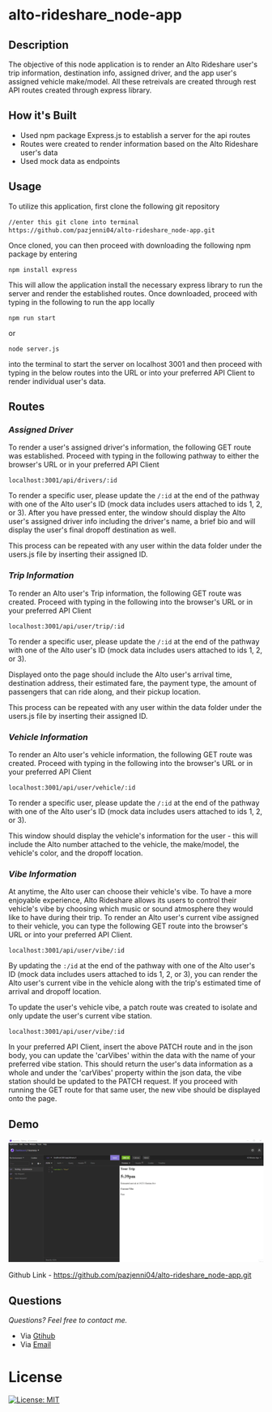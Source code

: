 # alto-rideshare_node-app

## **Description**

The objective of this node application is to render an Alto Rideshare user's trip information, destination info, assigned driver, and the app user's assigned vehicle make/model. All these retreivals are created through rest API routes created through express library.

## **How it's Built**

- Used npm package Express.js to establish a server for the api routes
- Routes were created to render information based on the Alto Rideshare user's data
- Used mock data as endpoints

## **Usage**

To utilize this application, first clone the following git repository

    //enter this git clone into terminal
    https://github.com/pazjenni04/alto-rideshare_node-app.git

Once cloned, you can then proceed with downloading the following npm package by entering

    npm install express

This will allow the application install the necessary express library to run the server and render the established routes. Once downloaded, proceed with typing in the following to run the app locally

    npm run start

or

    node server.js

into the terminal to start the server on localhost 3001 and then proceed with typing in the below routes into the URL or into your preferred API Client to render individual user's data.

## **Routes**

### **_Assigned Driver_**

To render a user's assigned driver's information, the following GET route was established. Proceed with typing in the following pathway to either the browser's URL or in your preferred API Client

    localhost:3001/api/drivers/:id

To render a specific user, please update the `/:id` at the end of the pathway with one of the Alto user's ID (mock data includes users attached to ids 1, 2, or 3). After you have pressed enter, the window should display the Alto user's assigned driver info including the driver's name, a brief bio and will display the user's final dropoff destination as well.

This process can be repeated with any user within the data folder under the users.js file by inserting their assigned ID.

### **_Trip Information_**

To render an Alto user's Trip information, the following GET route was created. Proceed with typing in the following into the browser's URL or in your preferred API Client

    localhost:3001/api/user/trip/:id

To render a specific user, please update the `/:id` at the end of the pathway with one of the Alto user's ID (mock data includes users attached to ids 1, 2, or 3).

Displayed onto the page should include the Alto user's arrival time, destination address, their estimated fare, the payment type, the amount of passengers that can ride along, and their pickup location.

This process can be repeated with any user within the data folder under the users.js file by inserting their assigned ID.

### **_Vehicle Information_**

To render an Alto user's vehicle information, the following GET route was created. Proceed with typing in the following into the browser's URL or in your preferred API Client

    localhost:3001/api/user/vehicle/:id

To render a specific user, please update the `/:id` at the end of the pathway with one of the Alto user's ID (mock data includes users attached to ids 1, 2, or 3).

This window should display the vehicle's information for the user - this will include the Alto number attached to the vehicle, the make/model, the vehicle's color, and the dropoff location.

### **_Vibe Information_**

At anytime, the Alto user can choose their vehicle's vibe. To have a more enjoyable experience, Alto Rideshare allows its users to control their vehicle's vibe by choosing which music or sound atmosphere they would like to have during their trip. To render an Alto user's current vibe assigned to their vehicle, you can type the following GET route into the browser's URL or into your preferred API Client.

    localhost:3001/api/user/vibe/:id

By updating the `:/id` at the end of the pathway with one of the Alto user's ID (mock data includes users attached to ids 1, 2, or 3), you can render the Alto user's current vibe in the vehicle along with the trip's estimated time of arrival and dropoff location.

To update the user's vehicle vibe, a patch route was created to isolate and only update the user's current vibe station.

    localhost:3001/api/user/vibe/:id

In your preferred API Client, insert the above PATCH route and in the json body, you can update the 'carVibes' within the data with the name of your preferred vibe station. This should return the user's data information as a whole and under the 'carVibes' property within the json data, the vibe station should be updated to the PATCH request. If you proceed with running the GET route for that same user, the new vibe should be displayed onto the page.

## **Demo**

![Demo](route-demo.gif)

Github Link - https://github.com/pazjenni04/alto-rideshare_node-app.git

## **Questions**

_Questions? Feel free to contact me._

- Via [Gtihub](https://github.com/pazjenni04)
- Via [Email](pazjenni1331@gmail.com)

# License

[![License: MIT](https://img.shields.io/badge/License-MIT-yellow.svg)](https://opensource.org/licenses/MIT)
